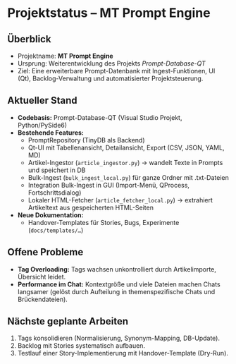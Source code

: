 # Projektstatus – MT Prompt Engine

## Überblick
- Projektname: **MT Prompt Engine**
- Ursprung: Weiterentwicklung des Projekts *Prompt-Database-QT*
- Ziel: Eine erweiterbare Prompt-Datenbank mit Ingest-Funktionen, UI (Qt), Backlog-Verwaltung und automatisierter Projektsteuerung.

## Aktueller Stand
- **Codebasis:** Prompt-Database-QT (Visual Studio Projekt, Python/PySide6)
- **Bestehende Features:**
  - PromptRepository (TinyDB als Backend)
  - Qt-UI mit Tabellenansicht, Detailansicht, Export (CSV, JSON, YAML, MD)
  - Artikel-Ingestor (`article_ingestor.py`) → wandelt Texte in Prompts und speichert in DB
  - Bulk-Ingest (`bulk_ingest_local.py`) für ganze Ordner mit .txt-Dateien
  - Integration Bulk-Ingest in GUI (Import-Menü, QProcess, Fortschrittsdialog)
  - Lokaler HTML-Fetcher (`article_fetcher_local.py`) → extrahiert Artikeltext aus gespeicherten HTML-Seiten
- **Neue Dokumentation:**
  - Handover-Templates für Stories, Bugs, Experimente (`docs/templates/…`)

## Offene Probleme
- **Tag Overloading:** Tags wachsen unkontrolliert durch Artikelimporte, Übersicht leidet.
- **Performance im Chat:** Kontextgröße und viele Dateien machen Chats langsamer (gelöst durch Aufteilung in themenspezifische Chats und Brückendateien).

## Nächste geplante Arbeiten
1. Tags konsolidieren (Normalisierung, Synonym-Mapping, DB-Update).
2. Backlog mit Stories systematisch aufbauen.
3. Testlauf einer Story-Implementierung mit Handover-Template (Dry-Run).
